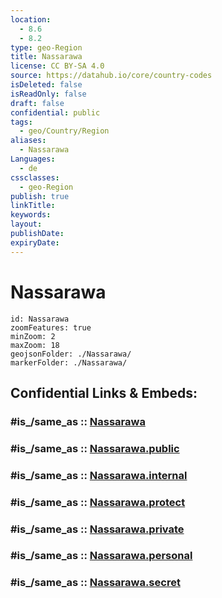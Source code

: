 ```yaml
---
location:
  - 8.6
  - 8.2
type: geo-Region
title: Nassarawa
license: CC BY-SA 4.0
source: https://datahub.io/core/country-codes
isDeleted: false
isReadOnly: false
draft: false
confidential: public
tags:
  - geo/Country/Region
aliases:
  - Nassarawa
Languages:
  - de
cssclasses:
  - geo-Region
publish: true
linkTitle:
keywords:
layout:
publishDate:
expiryDate:
---
```


# Nassarawa

```leaflet
id: Nassarawa
zoomFeatures: true 
minZoom: 2 
maxZoom: 18
geojsonFolder: ./Nassarawa/
markerFolder: ./Nassarawa/
```


## Confidential Links & Embeds: 

### #is_/same_as :: [Nassarawa](/_Standards/Earth/Continent/Africa/Africa~Central/Nigeria/Zones~Nigeria/Nigeria~South-West/Nassarawa.md) 

### #is_/same_as :: [Nassarawa.public](/_public/Earth/Continent/Africa/Africa~Central/Nigeria/Zones~Nigeria/Nigeria~South-West/Nassarawa.public.md) 

### #is_/same_as :: [Nassarawa.internal](/_internal/Earth/Continent/Africa/Africa~Central/Nigeria/Zones~Nigeria/Nigeria~South-West/Nassarawa.internal.md) 

### #is_/same_as :: [Nassarawa.protect](/_protect/Earth/Continent/Africa/Africa~Central/Nigeria/Zones~Nigeria/Nigeria~South-West/Nassarawa.protect.md) 

### #is_/same_as :: [Nassarawa.private](/_private/Earth/Continent/Africa/Africa~Central/Nigeria/Zones~Nigeria/Nigeria~South-West/Nassarawa.private.md) 

### #is_/same_as :: [Nassarawa.personal](/_personal/Earth/Continent/Africa/Africa~Central/Nigeria/Zones~Nigeria/Nigeria~South-West/Nassarawa.personal.md) 

### #is_/same_as :: [Nassarawa.secret](/_secret/Earth/Continent/Africa/Africa~Central/Nigeria/Zones~Nigeria/Nigeria~South-West/Nassarawa.secret.md)

